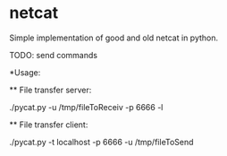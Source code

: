 # netcat

Simple implementation of good and old netcat in python.

TODO:
send commands

*Usage:

** File transfer server:

./pycat.py -u /tmp/fileToReceiv -p 6666 -l

** File transfer client:

./pycat.py -t localhost -p 6666 -u /tmp/fileToSend


